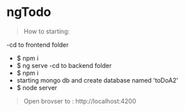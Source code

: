 # ngTodo

> How to starting:

-cd to frontend folder 
  - $ npm i
  - $ ng serve
-cd to backend folder
  - $ npm i 
  - starting mongo db and create database named 'toDoA2'
  - $ node server
> Open brovser to : http://localhost:4200
